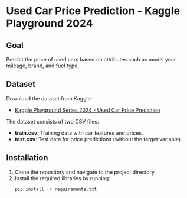 # Used Car Price Prediction - Kaggle Playground 2024

## Goal
Predict the price of used cars based on attributes such as model year, mileage, brand, and fuel type.

## Dataset
Download the dataset from Kaggle:
- [Kaggle Playground Series 2024 - Used Car Price Prediction](https://www.kaggle.com/competitions/playground-series-s4e4/data)

The dataset consists of two CSV files:
- **train.csv**: Training data with car features and prices.
- **test.csv**: Test data for price predictions (without the target variable).

## Installation
1. Clone the repository and navigate to the project directory.
2. Install the required libraries by running:
   ```bash
   pip install -r requirements.txt
